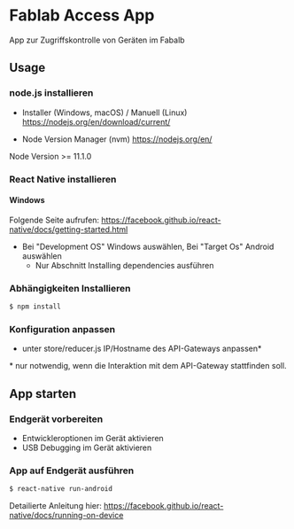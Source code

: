 # Fablab Access App
App zur Zugriffskontrolle von Geräten im Fabalb

## Usage

### node.js installieren
* Installer (Windows, macOS) / Manuell (Linux)
https://nodejs.org/en/download/current/

* Node Version Manager (nvm)
https://nodejs.org/en/

Node Version >= 11.1.0

### React Native installieren

#### Windows
Folgende Seite aufrufen: https://facebook.github.io/react-native/docs/getting-started.html
* Bei "Development OS" Windows auswählen, Bei "Target Os" Android auswählen
  * Nur Abschnitt Installing dependencies ausführen 


### Abhängigkeiten Installieren

```bash
$ npm install
```

### Konfiguration anpassen
* unter store/reducer.js IP/Hostname des API-Gateways anpassen*

\* nur notwendig, wenn die Interaktion mit dem API-Gateway stattfinden soll.

## App starten

### Endgerät vorbereiten
* Entwickleroptionen im Gerät aktivieren
* USB Debugging im Gerät aktivieren

### App auf Endgerät ausführen
```bash
$ react-native run-android
```

Detailierte Anleitung hier: https://facebook.github.io/react-native/docs/running-on-device
